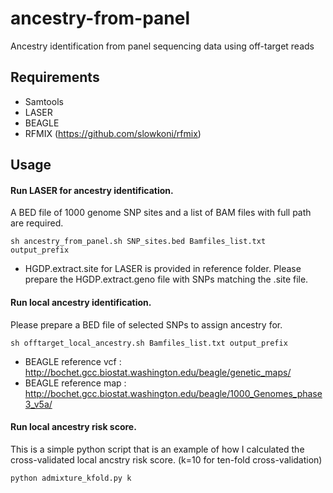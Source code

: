 # ancestry-from-panel
Ancestry identification from panel sequencing data using off-target reads
## Requirements
* Samtools
* LASER
* BEAGLE
* RFMIX (https://github.com/slowkoni/rfmix)

## Usage 

#### Run LASER for ancestry identification. 
A BED file of 1000 genome SNP sites and a list of BAM files with full path are required. 

```
sh ancestry_from_panel.sh SNP_sites.bed Bamfiles_list.txt output_prefix
```
* HGDP.extract.site for LASER is provided in reference folder. Please prepare the HGDP.extract.geno file with SNPs matching the .site file.


#### Run local ancestry identification.
Please prepare a BED file of selected SNPs to assign ancestry for.

```
sh offtarget_local_ancestry.sh Bamfiles_list.txt output_prefix
```

* BEAGLE reference vcf : http://bochet.gcc.biostat.washington.edu/beagle/genetic_maps/ 
* BEAGLE reference map : http://bochet.gcc.biostat.washington.edu/beagle/1000_Genomes_phase3_v5a/ 

#### Run local ancestry risk score.
This is a simple python script that is an example of how I calculated the cross-validated local ancstry risk score. (k=10 for ten-fold cross-validation)
```
python admixture_kfold.py k
```
